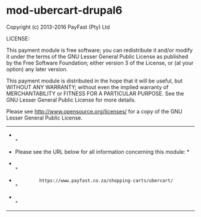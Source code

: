 mod-ubercart-drupal6
====================
Copyright (c) 2013-2016 PayFast (Pty) Ltd

LICENSE:

This payment module is free software; you can redistribute it and/or modify
it under the terms of the GNU Lesser General Public License as published
by the Free Software Foundation; either version 3 of the License, or (at
your option) any later version.

This payment module is distributed in the hope that it will be useful, but
WITHOUT ANY WARRANTY; without even the implied warranty of MERCHANTABILITY
or FITNESS FOR A PARTICULAR PURPOSE. See the GNU Lesser General Public
License for more details.

Please see http://www.opensource.org/licenses/ for a copy of the GNU Lesser
General Public License.


******************************************************************************
*                                                                            *
*    Please see the URL below for all information concerning this module:    *
*                                                                            *
*              https://www.payfast.co.za/shopping-carts/ubercart/            *
*                                                                            *
******************************************************************************